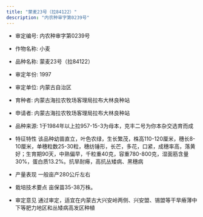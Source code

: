 ```yaml
---
title: "蒙麦23号（拉84122）"
description: "内农种审字第0239号"
---
```

* 审定编号:  内农种审字第0239号

*  作物名称:  小麦

*  品种名称:  蒙麦23号（拉84122）

*  审定年份:  1997

*  审定单位:  内蒙古自治区

* 育种者:  内蒙古海拉农牧场客理局拉布大林良种站

*  申请者:  内蒙古海拉农牧场客理局拉布大林良种站

*  品种来源:  1于1984年以上拉957-15-3为母本，克丰二号为你本杂交选育而成


*  特征特性
该品种幼苗直立，叶色农绿，生长繁茂，株高110-120厘米，穗长8-10厘米，单穗粒数25-30粒，穗纺锤形，长芒，多花，口紧，成穗率高，落黄好；生育期90天，中熟偏早，千粒重40克，容重780-800克，湿面筋含量30%，蛋白质13.2%。抗旱耐瘠，高抗丛矮病、黑穗病


*  产量表现
一般亩产280公斤左右


*  栽培技术要点
亩保苗35-38万株。

*  审定意见
通过审定，适宜在内蒙古大兴安岭两侧、兴安盟、锡盟等干旱瘠薄中下等肥力地区和丛矮病高发区种植


